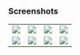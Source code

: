 ### Screenshots
<table align="center">
<tr>  
<td><img src = "https://github.com/ELTEGANI/assesment/assets/5574608/13298f9a-bca7-4bb3-9ffd-5c77189a93c6"></td>
<td><img src = "https://github.com/ELTEGANI/assesment/assets/5574608/254cd173-314e-4923-9296-36d3666e60eb"></td>
<td><img src = "https://github.com/ELTEGANI/assesment/assets/5574608/58e28378-bb8a-4923-89a2-b8a6572fd2b5"></td>
<td><img src = "https://github.com/ELTEGANI/assesment/assets/5574608/b9723872-e647-4ff8-b3ea-55895d89a608"></td>
</tr>    
<tr>
  <td><img src = "https://github.com/ELTEGANI/assesment/assets/5574608/f8f018c9-365d-4f54-b011-9ad86821b82b"></td>  
  <td><img src = "https://github.com/ELTEGANI/assesment/assets/5574608/c078b78d-2fb6-46e7-980f-1a8516567718"></td>  
  <td><img src = "https://github.com/ELTEGANI/assesment/assets/5574608/55df0292-27b9-448c-b069-1d59af19caf3"></td>    
  <td><img src = "https://github.com/ELTEGANI/assesment/assets/5574608/f32d76d6-0d61-40f4-92a0-3d5f2423e90c"></td> 
</tr>  
</table>



